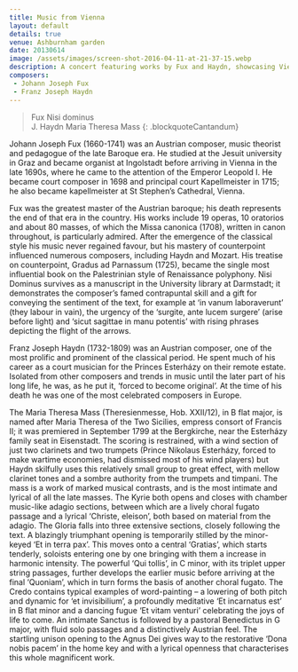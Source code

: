 ```yaml
---
title: Music from Vienna
layout: default
details: true
venue: Ashburnham garden
date: 20130614
image: /assets/images/screen-shot-2016-04-11-at-21-37-15.webp
description: A concert featuring works by Fux and Haydn, showcasing Vienna’s rich musical heritage and the evolution from Baroque to Classical styles.
composers:
 - Johann Joseph Fux
 - Franz Joseph Haydn
---
```

> Fux Nisi dominus  
> J. Haydn Maria Theresa Mass
{: .blockquoteCantandum}

Johann Joseph Fux (1660-1741) was an Austrian composer, music theorist and pedagogue of the late Baroque era. He studied at the Jesuit university in Graz and became organist at Ingolstadt before arriving in Vienna in the late 1690s, where he came to the attention of the Emperor Leopold I.  He became court composer in 1698 and principal court Kapellmeister in 1715; he also became kapellmeister at St Stephen’s Cathedral, Vienna.

Fux was the greatest master of the Austrian baroque; his death represents the end of that era in the country.  His works include 19 operas, 10 oratorios and about 80 masses, of which the Missa canonica (1708), written in canon throughout, is particularly admired. After the emergence of the classical style his music never regained favour, but his mastery of counterpoint influenced numerous composers, including Haydn and Mozart.  His treatise on counterpoint, Gradus ad Parnassum (1725), became the single most influential book on the Palestrinian style of Renaissance polyphony. Nisi Dominus survives as a manuscript in the University library at Darmstadt; it demonstrates the composer’s famed contrapuntal skill and a gift for conveying the sentiment of the text, for example at ‘in vanum laboraverunt’ (they labour in vain), the urgency of the ‘surgite, ante lucem surgere’ (arise before light) and ‘sicut sagittae in manu potentis’ with rising phrases depicting the flight of the arrows.

Franz Joseph Haydn (1732-1809) was an Austrian composer, one of the most prolific and prominent of the classical period. He spent much of his career as a court musician for the Princes Esterházy on their remote estate. Isolated from other composers and trends in music until the later part of his long life, he was, as he put it, ‘forced to become original’.  At the time of his death he was one of the most celebrated composers in Europe.

The Maria Theresa Mass (Theresienmesse, Hob. XXII/12), in B flat major, is named after Maria Theresa of the Two Sicilies, empress consort of Francis II; it was premiered in September 1799 at the Bergkirche, near the Esterházy family seat in Eisenstadt.  The scoring is restrained, with a wind section of just two clarinets and two trumpets (Prince Nikolaus Esterházy, forced to make wartime economies, had dismissed most of his wind players) but Haydn skilfully uses this relatively small group to great effect, with mellow clarinet tones and a sombre authority from the trumpets and timpani.  The mass is a work of marked musical contrasts, and is the most intimate and lyrical of all the late masses.  The Kyrie both opens and closes with chamber music-like adagio sections, between which are a lively choral fugato passage and a lyrical ‘Christe, eleison’, both based on material from the adagio.  The Gloria falls into three extensive sections, closely following the text.  A blazingly triumphant opening is temporarily stilled by the minor-keyed ‘Et in terra pax’.  This moves onto a central ‘Gratias’, which starts tenderly, soloists entering one by one bringing with them a increase in harmonic intensity.  The powerful ‘Qui tollis’, in C minor, with its triplet upper string passages, further develops the earlier music before arriving at the final ‘Quoniam’, which in turn forms the basis of another choral fugato.  The Credo contains typical examples of word-painting – a lowering of both pitch and dynamic for ‘et invisibilium’, a profoundly meditative ‘Et incarnatus est’ in B flat minor and a  dancing fugue ‘Et vitam venturi’ celebrating the joys of life to come.  An intimate Sanctus is followed by a pastoral Benedictus in G major, with fluid solo passages and a distinctively Austrian feel.  The startling unison opening to the Agnus Dei gives way to the restorative ‘Dona nobis pacem’ in the home key and with a lyrical openness that characterises this whole magnificent work.